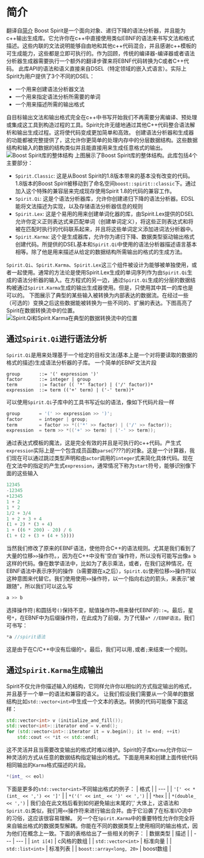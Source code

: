# 简介
翻译自[简介](https://www.boost.org/doc/libs/1_68_0/libs/spirit/doc/html/spirit/introduction.html)
Boost Spirit是一个面向对象、递归下降的语法分析器，并且能为c++输出生成库。它允许你在c++中直接使用类似EBNF的语法来书写文法和格式描述。这些内联的文法说明能够自由地和其他c++代码混合，并且感谢c++模板的可生成能力，这些都是立即可执行的。作为回顾，传统的编译器-编译器或者语法分析器生成器需要执行一个额外的翻译步骤来将EBNF代码转换为C或者C++代码。
此库API的语法和语义直接来自DSEL（特定领域的嵌入式语言）。实际上Spirit为用户提供了3个不同的DSEL：
- 一个用来创建语法分析器文法
- 一个用来指定语法分析所需要的单词
- 一个用来描述所需的输出格式

自目标输出文法和输出格式完全在c++中书写开始我们不再需要分离编译、预处理或集成这工具到构造过程的工具。Spirit允许无缝地通过其他C++代码整合语法解析和输出生成过程。这将使代码变成更加简单和高效。
创建语法分析器和生成器的功能都被完整提供了，这允许你更简单的处理内存中的分层数据结构。这些数据结构和输入的数据的结构类似并且能直接用来生成任意格式的输出。
![Boost Spirit库的整体结构](https://www.boost.org/doc/libs/1_68_0/libs/spirit/doc/html/images/spiritstructure.png)
上图展示了Boost Spirit库的整体结构。此库包括4个主要部分：
- `Spirit.Classic`: 这是从Boost Spirit的1.8版本带来的基本没有改变的代码。1.8版本的Boost Spirit被移动到了命名空间`boost::spirit::classic`下。通过加入这个特殊的兼容层来完成现存使用Spirit 1.8的代码的兼容工作。
- `Spirit.Qi`: 这是个语法分析器库，允许你创建递归下降的语法分析器。EDSL能将文法描述为实现，以及存储语法分析器信息的规则
- `Spirit.Lex`: 这是个易用的用来创建单词化器的库，由Spirit.Lex提供的DSEL允许你定义正则表达式来匹配单词（创建单词定义），将这些正则表达式和将被在匹配时执行的代码联系起来，并且将这些单词定义添加进词法分析器中。
- `Spirit.Karma`: 这个是生成器库，允许你为递归下降、数据类型驱动输出格式创建代码。所提供的DSEL基本和`Spirit.Qi`中使用的语法分析器描述语言基本相等。除了他是用来描述从给定的数据结构所需输出的格式的生成方法。


`Spirit.Qi`、`Spirit.Karma`、`Spirit.Lex`这三个组件被设计为能够被单独使用，或者一起使用。通常的方法论是使用Spirit.Lex生成的单词序列作为由`Spirit.Qi`生成的语法分析器的输入。在方程式的另一边，通过`Spirit.Qi`生成的分层的数据结构被通过`Spirit.Karma`生成的输出生成器使用。但是，只使用其中其一的库也是可以的。
下图展示了典型的某些输入被转换为内部表达的数据流。在经过一些（可选的）变换之后这些数据能被转换为一些不同的、扩展的表达。下图高亮了Spirit在数据转换流中的位置。
![Spirit.Qi和Spirit.Karma在典型的数据转换流中的位置](https://www.boost.org/doc/libs/1_68_0/libs/spirit/doc/html/images/spiritkarmaflow.png)
## 通过`Spirit.Qi`进行语法分析
`Spirit.Qi`是用来处理基于一个给定的目标文法(基本上是一个对将要读取的数据的格式的描述)生成语法分析器的子库。
一个简单的EBNF文法片段
``` EBNF
group       ::= '(' expression ')'
factor      ::= integer | group
term        ::= factor (( '*' factor) | ('/' factor))*
expression  ::= term (('+' term) | ('-' term))*
```
可以使用`Spirit.Qi`子库中的工具书写近似的语法，像如下代码片段一样
``` c++
group       = '(' >> expression >> ')';
factor      = integer | group;
term        = factor >> *(('*' >> factor) | ('/' >> factor));
expression  = term >> *(('+' >> term) | ('-' >> term));
```
通过表达式模板的魔法，这是完全有效的并且是可执行的c++代码。产生式`expression`实际上是一个包含成员函数`parse`(*????*)的对象。这是一个计算器，我们现在可以通过跳过类型声明和由`actor`调用的`integer`式来简化具体代码。现在在文法中的指定的产生式`expression`，通常情况下称为`start`符号，能够识别像下面的这些输入
``` python
12345
-12345
+12345
1 + 2
1 * 2
1/2 + 3/4
1 + 2 + 3 + 4
(1 + 2) * (3 + 4)
1 + ((6 * 200) - 20) / 6
(1 + (2 + (3 + (4 + 5))))
```
当然我们修改了原来的EBNF语法，使他符合C++的语法规则。尤其是我们看到了大量的位移`>>`操作符。，因为在C++中没有'空白'操作符，所以没有可能写出像`a b`这样的代码。像在数学语法中，比如为了表示乘法，或者，在我们这种情况，在EBNF语法中表示序列的操作（`b`需要跟在`a`之后），`Spirit.Qi`使用位移`>>`操作符以这种意图来代替它。我们使用使用`>>`操作符，以一个指向右边的箭头，来表示"被跟随"，所以我们可以这么写
``` c
a >> b
```
选择操作符`|`和圆括号`()`保持不变，赋值操作符`=`用来替代EBNF的`::=`。最后，星号`*`，在EBNF中为后缀操作符，在此成为了前缀，为了代替`a* //EBNF语法`，我们可书写：
``` c
*a //spirit语法
```
这是由于在C/C++中没有后缀的`*`。最后，我们可以用`,`或者`;`来结束一个规则。
## 通过`Spirit.Karma`生成输出
Spirit不仅允许你描述输入的结构，它同样允许你以相似的方式指定输出的格式，并且基于一个单一的语法和兼容的语义。
让我们假设我们需要从一个简单的数据结构比如`std::vector<int>`中生成一个文本的表达。转换的代码可能像下面这样：
``` c++
std::vector<int> v (initialize_and_fill());
std::vector<int>::iterator end = v.end();
for (std::vector<int>::iterator it = v.begin(); it != end; ++it)
    std::cout << *it << std::endl;
```
这不灵活并且当需要改变输出的格式时难以维护。Spirit的子库`Karma`允许你以一种灵活的方式从任意的数据结构指定输出的格式。下面是用来和创建上面传统代码相同输出的`Karma`格式描述的片段。
``` c++
*(int_ << eol)
```
下面是更多的`std::vector<int>`不同输出格式的例子：
| 格式 |
| --- |
| `'[' << *(int_ << ',') << ']'` |
| `*('(' << int_ << ')' << ',')` |
| `*hex` |
| `*(double_ << ',')` |
我们会在此文档后看到如何避免输出末尾的','
大体上，这语法和`Spirit.Qi`类似，我们用`<<`操作符来进行输出合并。由于它沿袭了在标准I/O流中的习俗，这应该很容易理解。
另一个在`Spirit.Karma`中的重要特性允许你完全将来自输出格式的数据类型解耦。你能在不同的数据类型上使用相同的输出格式，因为他们在概念上一致。下面的表格给出了一些相关的例子：
| 数据类型 | 描述 |
| --- | --- |
| `int i[4]` | c风格的数组 |
| `std::vector<int>` | 标准向量 |
| `std::list<int>` | 标准列表 |
| `boost::array<long, 20>` | boost数组 |
